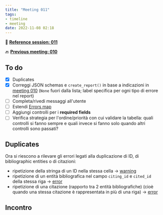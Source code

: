 ```yaml
---
title: "Meeting 011"
tags:
- timeline
- meeting
date: 2022-11-08 02:18
---
```

<span 
		class="ob-timelines"
		data-date="2022-11-08-00">
</span>
📑 [**Reference session: 011**](notes/sessions/session%20011.md)

🔙 [**Previous meeting: 010**](notes/meetings/meeting%20010.md)

## **To do**
* [x] Duplicates
* [x] Correggi JSON schemas e `create_report()` in base a indicazioni in [meeting 010](notes/meetings/meeting%20010.md) (`None` fuori dalla lista;  label specifica per ogni tipo di errore nel report)
* [ ] Completa/rivedi messaggi all'utente
* [ ] Estendi [Errors map](notes/Errors%20map.md)
* [ ] Aggiungi controlli per i **required fields**
* [ ] Verifica strategia per l'ordine/priorità con cui validare la tabella: quali controlli si fanno sempre e quali invece si fanno solo quando altri controlli sono passati?

## Duplicates
Ora si riescono a rilevare gli errori legati alla duplicazione di ID, di bibliographic entities o di citazioni:
- ripetizione della stringa di un ID nella stessa cella → <u>warning</u>
- ripetizione di un entità bibliografica nel campo `citing_id` e `cited_id` della stessa riga  → <u>error</u>
- ripetizione di una citazione (rapporto tra 2 entità bibliografiche) (cioè quando una stessa citazione è rappresentata in più di una riga) → <u>error</u>



## Incontro
